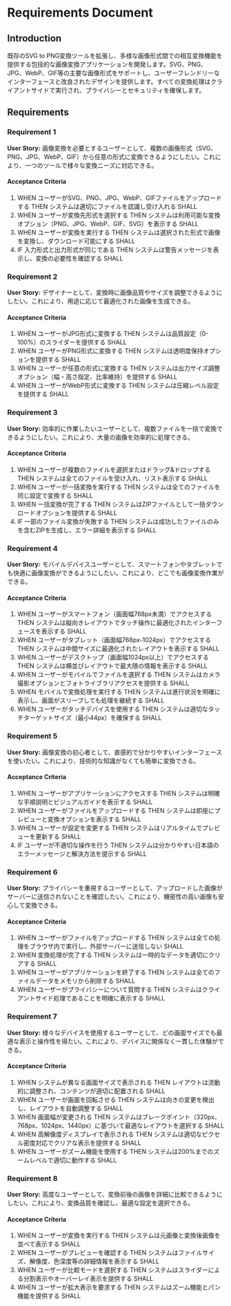 # Requirements Document

## Introduction

既存のSVG to PNG変換ツールを拡張し、多様な画像形式間での相互変換機能を提供する包括的な画像変換アプリケーションを開発します。SVG、PNG、JPG、WebP、GIF等の主要な画像形式をサポートし、ユーザーフレンドリーなインターフェースと改良されたデザインを提供します。すべての変換処理はクライアントサイドで実行され、プライバシーとセキュリティを確保します。

## Requirements

### Requirement 1

**User Story:** 画像変換を必要とするユーザーとして、複数の画像形式（SVG、PNG、JPG、WebP、GIF）から任意の形式に変換できるようにしたい。これにより、一つのツールで様々な変換ニーズに対応できる。

#### Acceptance Criteria

1. WHEN ユーザーがSVG、PNG、JPG、WebP、GIFファイルをアップロードする THEN システムは適切にファイルを認識し受け入れる SHALL
2. WHEN ユーザーが変換先形式を選択する THEN システムは利用可能な変換オプション（PNG、JPG、WebP、GIF、SVG）を表示する SHALL
3. WHEN ユーザーが変換を実行する THEN システムは選択された形式で画像を変換し、ダウンロード可能にする SHALL
4. IF 入力形式と出力形式が同じである THEN システムは警告メッセージを表示し、変換の必要性を確認する SHALL

### Requirement 2

**User Story:** デザイナーとして、変換時に画像品質やサイズを調整できるようにしたい。これにより、用途に応じて最適化された画像を生成できる。

#### Acceptance Criteria

1. WHEN ユーザーがJPG形式に変換する THEN システムは品質設定（0-100%）のスライダーを提供する SHALL
2. WHEN ユーザーがPNG形式に変換する THEN システムは透明度保持オプションを提供する SHALL
3. WHEN ユーザーが任意の形式に変換する THEN システムは出力サイズ調整オプション（幅・高さ指定、比率維持）を提供する SHALL
4. WHEN ユーザーがWebP形式に変換する THEN システムは圧縮レベル設定を提供する SHALL

### Requirement 3

**User Story:** 効率的に作業したいユーザーとして、複数ファイルを一括で変換できるようにしたい。これにより、大量の画像を効率的に処理できる。

#### Acceptance Criteria

1. WHEN ユーザーが複数のファイルを選択またはドラッグ&ドロップする THEN システムは全てのファイルを受け入れ、リスト表示する SHALL
2. WHEN ユーザーが一括変換を実行する THEN システムは全てのファイルを同じ設定で変換する SHALL
3. WHEN 一括変換が完了する THEN システムはZIPファイルとして一括ダウンロードオプションを提供する SHALL
4. IF 一部のファイル変換が失敗する THEN システムは成功したファイルのみを含むZIPを生成し、エラー詳細を表示する SHALL

### Requirement 4

**User Story:** モバイルデバイスユーザーとして、スマートフォンやタブレットでも快適に画像変換ができるようにしたい。これにより、どこでも画像変換作業ができる。

#### Acceptance Criteria

1. WHEN ユーザーがスマートフォン（画面幅768px未満）でアクセスする THEN システムは縦向きレイアウトでタッチ操作に最適化されたインターフェースを表示する SHALL
2. WHEN ユーザーがタブレット（画面幅768px-1024px）でアクセスする THEN システムは中間サイズに最適化されたレイアウトを表示する SHALL
3. WHEN ユーザーがデスクトップ（画面幅1024px以上）でアクセスする THEN システムは横並びレイアウトで最大限の情報を表示する SHALL
4. WHEN ユーザーがモバイルでファイルを選択する THEN システムはカメラ撮影オプションとフォトライブラリアクセスを提供する SHALL
5. WHEN モバイルで変換処理を実行する THEN システムは進行状況を明確に表示し、画面がスリープしても処理を継続する SHALL
6. WHEN ユーザーがタッチデバイスを使用する THEN システムは適切なタッチターゲットサイズ（最小44px）を確保する SHALL

### Requirement 5

**User Story:** 画像変換の初心者として、直感的で分かりやすいインターフェースを使いたい。これにより、技術的な知識がなくても簡単に変換できる。

#### Acceptance Criteria

1. WHEN ユーザーがアプリケーションにアクセスする THEN システムは明確な手順説明とビジュアルガイドを表示する SHALL
2. WHEN ユーザーがファイルをアップロードする THEN システムは即座にプレビューと変換オプションを表示する SHALL
3. WHEN ユーザーが設定を変更する THEN システムはリアルタイムでプレビューを更新する SHALL
4. IF ユーザーが不適切な操作を行う THEN システムは分かりやすい日本語のエラーメッセージと解決方法を提示する SHALL

### Requirement 6

**User Story:** プライバシーを重視するユーザーとして、アップロードした画像がサーバーに送信されないことを確認したい。これにより、機密性の高い画像も安心して変換できる。

#### Acceptance Criteria

1. WHEN ユーザーがファイルをアップロードする THEN システムは全ての処理をブラウザ内で実行し、外部サーバーに送信しない SHALL
2. WHEN 変換処理が完了する THEN システムは一時的なデータを適切にクリアする SHALL
3. WHEN ユーザーがアプリケーションを終了する THEN システムは全てのファイルデータをメモリから削除する SHALL
4. WHEN ユーザーがプライバシーについて質問する THEN システムはクライアントサイド処理であることを明確に表示する SHALL

### Requirement 7

**User Story:** 様々なデバイスを使用するユーザーとして、どの画面サイズでも最適な表示と操作性を得たい。これにより、デバイスに関係なく一貫した体験ができる。

#### Acceptance Criteria

1. WHEN システムが異なる画面サイズで表示される THEN レイアウトは流動的に調整され、コンテンツが適切に配置される SHALL
2. WHEN ユーザーが画面を回転させる THEN システムは向きの変更を検出し、レイアウトを自動調整する SHALL
3. WHEN 画面幅が変更される THEN システムはブレークポイント（320px、768px、1024px、1440px）に基づいて最適なレイアウトを選択する SHALL
4. WHEN 高解像度ディスプレイで表示される THEN システムは適切なピクセル密度対応でクリアな表示を提供する SHALL
5. WHEN ユーザーがズーム機能を使用する THEN システムは200%までのズームレベルで適切に動作する SHALL

### Requirement 8

**User Story:** 高度なユーザーとして、変換前後の画像を詳細に比較できるようにしたい。これにより、変換品質を確認し、最適な設定を選択できる。

#### Acceptance Criteria

1. WHEN ユーザーが変換を実行する THEN システムは元画像と変換後画像を並べて表示する SHALL
2. WHEN ユーザーがプレビューを確認する THEN システムはファイルサイズ、解像度、色深度等の詳細情報を表示する SHALL
3. WHEN ユーザーが比較モードを選択する THEN システムはスライダーによる分割表示やオーバーレイ表示を提供する SHALL
4. WHEN ユーザーが拡大表示を要求する THEN システムはズーム機能とパン機能を提供する SHALL
